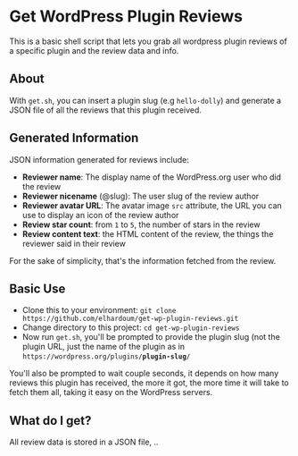 # Get WordPress Plugin Reviews

This is a basic shell script that lets you grab all wordpress plugin reviews of a specific 
plugin and the review data and info.

## About

With `get.sh`, you can insert a plugin slug (e.g `hello-dolly`) and generate a JSON file of 
all the reviews that this plugin received.

## Generated Information

JSON information generated for reviews include:

- **Reviewer name**: The display name of the WordPress.org user who did the review
- **Reviewer nicename** (@slug): The user slug of the review author
- **Reviewer avatar URL**: The avatar image `src` attribute, the URL you can use to display 
an 
icon of the review author
- **Review star count**: from `1` to `5`, the number of stars in the review
- **Review content text**: the HTML content of the review, the things the reviewer said in 
their 
review

For the sake of simplicity, that's the information fetched from the review.

## Basic Use

- Clone this to your environment: `git clone 
https://github.com/elhardoum/get-wp-plugin-reviews.git`
- Change directory to this project: `cd get-wp-plugin-reviews`
- Now run `get.sh`, you'll be prompted to provide the plugin slug (not the plugin URL, just 
the name of the plugin as in 
<code><span>https://</span>wordpress.org/plugins/<strong>plugin-slug</strong>/</code>

You'll also be prompted to wait couple seconds, it depends on how many reviews this plugin 
has received, the more it got, the more time it will take to fetch them all, taking it easy 
on the WordPress servers. 

## What do I get?

All review data is stored in a JSON file, ..


